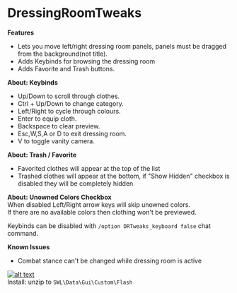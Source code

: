 # DressingRoomTweaks  
**Features**  
* Lets you move left/right dressing room panels, panels must be dragged from the background(not title).  
* Adds Keybinds for browsing the dressing room  
* Adds Favorite and Trash buttons.  

**About: Keybinds**  
* Up/Down to scroll through clothes.  
* Ctrl + Up/Down to change category.  
* Left/Right to cycle through colours.  
* Enter to equip cloth.  
* Backspace to clear preview.  
* Esc,W,S,A or D to exit dressing room.   
* V to toggle vanity camera.  

**About: Trash / Favorite**  
* Favorited clothes will appear at the top of the list
* Trashed clothes will appear at the bottom, if "Show Hidden" checkbox is disabled they will be completely hidden
   
**About: Unowned Colors Checkbox**  
When disabled Left/Right arrow keys will skip unowned colors.  
If there are no available colors then clothing won't be previewed.  

Keybinds can be disabled with `/option DRTweaks_keyboard false` chat command.
  
**Known Issues**  
* Combat stance can't be changed while dressing room is active

[![alt text](https://i.imgur.com/812P61A.png "Download")](https://github.com/SecretFox/DressingRoomTweaks/releases)  
Install: unzip to `SWL\Data\Gui\Custom\Flash`
